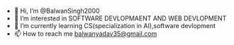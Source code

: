 - 👋 Hi, I’m @BalwanSingh2000
- 👀 I’m interested in SOFTWARE DEVLOPMAENT AND WEB DEVLOPMENT
- 🌱 I’m currently learning CS(specialization in AI),software devlopment
- 📫 How to reach me balwanyadav35@gmail.com

<!---
BalwanSingh2000/BalwanSingh2000 is a ✨ special ✨ repository because its `README.md` (this file) appears on your GitHub profile.
You can click the Preview link to take a look at your changes.
--->
